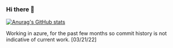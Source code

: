 ### Hi there 👋


[![Anurag's GitHub stats](https://github-readme-stats.vercel.app/api?username=angelopoole)](https://github.com/anuraghazra/github-readme-stats)

Working in azure, for the past few months so commit history is not indicative of current work. [03/21/22]
<!--
**angelopoole/angelopoole** is a ✨ _special_ ✨ repository because its `README.md` (this file) appears on your GitHub profile.

Here are some ideas to get you started:

- 🔭 I’m currently working on ...
- 🌱 I’m currently learning ...
- 👯 I’m looking to collaborate on ...
- 🤔 I’m looking for help with ...
- 💬 Ask me about ...
- 📫 How to reach me: ...
- 😄 Pronouns: ...
- ⚡ Fun fact: ...
-->
